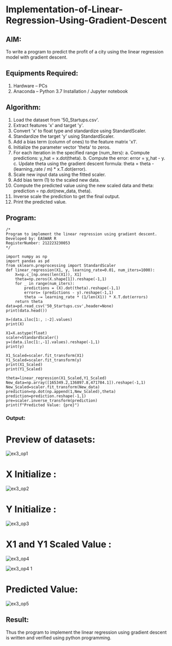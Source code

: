 # Implementation-of-Linear-Regression-Using-Gradient-Descent

## AIM:
To write a program to predict the profit of a city using the linear regression model with gradient descent.

## Equipments Required:
1. Hardware – PCs
2. Anaconda – Python 3.7 Installation / Jupyter notebook

## Algorithm:

1. Load the dataset from '50_Startups.csv'.
2. Extract features 'x' and target 'y'.
3. Convert 'x' to float type and standardize using StandardScaler.
4. Standardize the target 'y' using StandardScaler.
5. Add a bias term (column of ones) to the feature matrix 'x1'.
6. Initialize the parameter vector 'theta' to zeros.
7. For each iteration in the specified range (num_iters): a. Compute predictions: y_hat = x.dot(theta). b. Compute the error: error = y_hat - y. c. Update theta using the gradient descent formula: theta = theta - (learning_rate / m) * x.T.dot(error).
8. Scale new input data using the fitted scaler.
9. Add bias term (1) to the scaled new data.
10. Compute the predicted value using the new scaled data and theta: prediction = np.dot(new_data, theta).
11. Inverse scale the prediction to get the final output.
12. Print the predicted value.
## Program:
```
/*
Program to implement the linear regression using gradient descent.
Developed by: EASWAR R
RegisterNumber: 212223230053
*/
```

```
import numpy as np
import pandas as pd
from sklearn.preprocessing import StandardScaler
def linear_regression(X1, y, learning_rate=0.01, num_iters=1000):
    X=np.c_[np.ones(len(X1)), X1]
    theta=np.zeros(X.shape[1]).reshape(-1,1)
    for _ in range(num_iters):
        predictions = (X).dot(theta).reshape(-1,1)
        errors= (predictions - y).reshape(-1,1)
        theta -= learning_rate * (1/len(X1)) * X.T.dot(errors)
    return theta
data=pd.read_csv('50_Startups.csv',header=None)
print(data.head())

X=(data.iloc[1:, :-2].values)
print(X)

X1=X.astype(float)
scaler=StandardScaler()
y=(data.iloc[1:,-1].values).reshape(-1,1)
print(y)

X1_Scaled=scaler.fit_transform(X1)
Y1_Scaled=scaler.fit_transform(y)
print(X1_Scaled)
print(Y1_Scaled)

theta=linear_regression(X1_Scaled,Y1_Scaled)
New_data=np.array([165349.2,136897.8,471784.1]).reshape(-1,1)
New_Scaled=scaler.fit_transform(New_data)
prediction=np.dot(np.append(1,New_Scaled),theta)
prediction=prediction.reshape(-1,1)
pre=scaler.inverse_transform(prediction)
print(f"Predicted Value: {pre}")
```
### Output:

# Preview of datasets:
![ex3_op1](https://github.com/user-attachments/assets/fc540503-7642-4d1b-babc-cf046c987ffe)

# X Initialize : 
![ex3_op2](https://github.com/user-attachments/assets/b55e5525-e679-4b8f-965a-34bf56d5dd70)

# Y Initialize : 
![ex3_op3](https://github.com/user-attachments/assets/391b24a8-cfee-4a98-9427-ae446edfa878)

# X1 and Y1 Scaled Value :
![ex3_op4](https://github.com/user-attachments/assets/083f67fa-05ae-4301-b959-a4cd90b2d5eb)

![ex3_op4 1](https://github.com/user-attachments/assets/18820886-5246-4bc4-9a36-0ca43ff8a198)
# Predicted Value:

![ex3_op5](https://github.com/user-attachments/assets/c4e31142-315f-4685-88d8-298d98f1fe01)


## Result:
Thus the program to implement the linear regression using gradient descent is written and verified using python programming.
